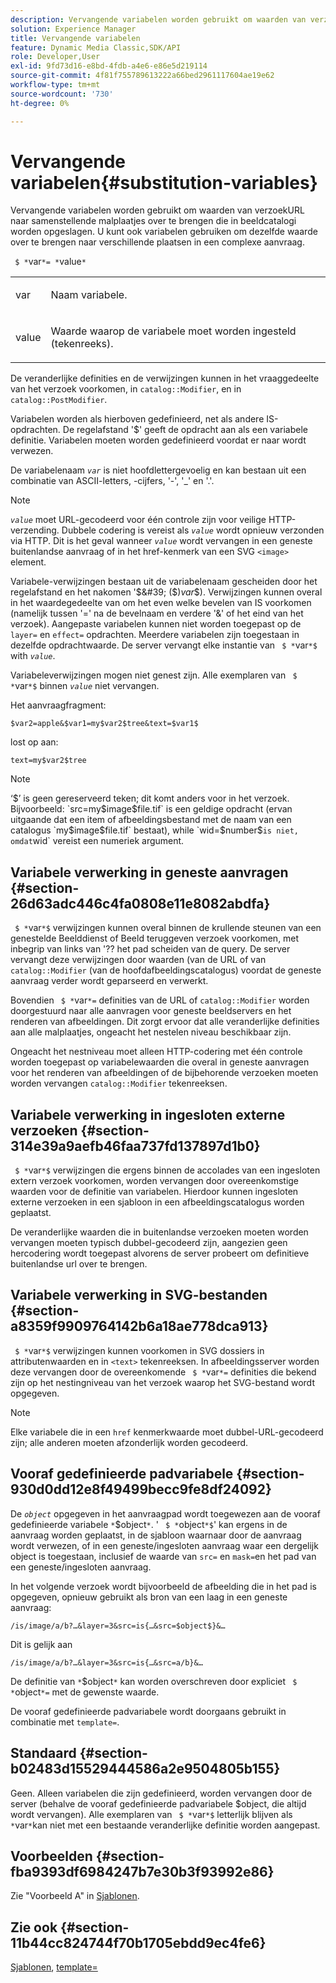 ```yaml
---
description: Vervangende variabelen worden gebruikt om waarden van verzoekURL naar samenstellende malplaatjes over te brengen die in beeldcatalogi worden opgeslagen. U kunt ook variabelen gebruiken om dezelfde waarde over te brengen naar verschillende plaatsen in een complexe aanvraag.
solution: Experience Manager
title: Vervangende variabelen
feature: Dynamic Media Classic,SDK/API
role: Developer,User
exl-id: 9fd73d16-e8bd-4fdb-a4e6-e86e5d219114
source-git-commit: 4f81f755789613222a66bed2961117604ae19e62
workflow-type: tm+mt
source-wordcount: '730'
ht-degree: 0%

---
```


# Vervangende variabelen{#substitution-variables}

Vervangende variabelen worden gebruikt om waarden van verzoekURL naar samenstellende malplaatjes over te brengen die in beeldcatalogi worden opgeslagen. U kunt ook variabelen gebruiken om dezelfde waarde over te brengen naar verschillende plaatsen in een complexe aanvraag.

` $ *`var`*= *`value`*`

<table id="simpletable_EFEC66C23CE949EFACDC415A954DF323"> 
 <tr class="strow"> 
  <td class="stentry"> <p> <span class="codeph"> <span class="varname"> var </span> </span> </p> </td> 
  <td class="stentry"> <p>Naam variabele. </p> </td> 
 </tr> 
 <tr class="strow"> 
  <td class="stentry"> <p> <span class="codeph"> <span class="varname"> value </span> </span> </p> </td> 
  <td class="stentry"> <p>Waarde waarop de variabele moet worden ingesteld (tekenreeks). </p> </td> 
 </tr> 
</table>

De veranderlijke definities en de verwijzingen kunnen in het vraaggedeelte van het verzoek voorkomen, in `catalog::Modifier`, en in `catalog::PostModifier`.

Variabelen worden als hierboven gedefinieerd, net als andere IS-opdrachten. De regelafstand &#39;$&#39; geeft de opdracht aan als een variabele definitie. Variabelen moeten worden gedefinieerd voordat er naar wordt verwezen.

De variabelenaam *`var`* is niet hoofdlettergevoelig en kan bestaan uit een combinatie van ASCII-letters, -cijfers, &#39;-&#39;, &#39;_&#39; en &#39;.&#39;.

>[!NOTE]
>
>*`value`* moet URL-gecodeerd voor één controle zijn voor veilige HTTP-verzending. Dubbele codering is vereist als *`value`* wordt opnieuw verzonden via HTTP. Dit is het geval wanneer *`value`* wordt vervangen in een geneste buitenlandse aanvraag of in het href-kenmerk van een SVG `<image>` element.

Variabele-verwijzingen bestaan uit de variabelenaam gescheiden door het regelafstand en het nakomen &#39;$&#39; ($)*var*$). Verwijzingen kunnen overal in het waardegedeelte van om het even welke bevelen van IS voorkomen (namelijk tussen &#39;=&#39; na de bevelnaam en verdere &#39;&amp;&#39; of het eind van het verzoek). Aangepaste variabelen kunnen niet worden toegepast op de `layer=` en `effect=` opdrachten. Meerdere variabelen zijn toegestaan in dezelfde opdrachtwaarde. De server vervangt elke instantie van ` $ *`var`*$` with *`value`*.

Variabeleverwijzingen mogen niet genest zijn. Alle exemplaren van ` $ *`var`*$` binnen *`value`* niet vervangen.

Het aanvraagfragment:

`$var2=apple&$var1=my$var2$tree&text=$var1$`

lost op aan:

`text=my$var2$tree`

>[!NOTE]
>
>‘$’ is geen gereserveerd teken; dit komt anders voor in het verzoek. Bijvoorbeeld: `src=my$image$file.tif` is een geldige opdracht (ervan uitgaande dat een item of afbeeldingsbestand met de naam van een catalogus `my$image$file.tif` bestaat), while `wid=$number$` is niet, omdat `wid` vereist een numeriek argument.

## Variabele verwerking in geneste aanvragen {#section-26d63adc446c4fa0808e11e8082abdfa}

` $ *`var`*$` verwijzingen kunnen overal binnen de krullende steunen van een genestelde Beelddienst of Beeld teruggeven verzoek voorkomen, met inbegrip van links van &#39;?? het pad scheiden van de query. De server vervangt deze verwijzingen door waarden (van de URL of van `catalog::Modifier` (van de hoofdafbeeldingscatalogus) voordat de geneste aanvraag verder wordt geparseerd en verwerkt.

Bovendien ` $ *`var`*=` definities van de URL of `catalog::Modifier` worden doorgestuurd naar alle aanvragen voor geneste beeldservers en het renderen van afbeeldingen. Dit zorgt ervoor dat alle veranderlijke definities aan alle malplaatjes, ongeacht het nestelen niveau beschikbaar zijn.

Ongeacht het nestniveau moet alleen HTTP-codering met één controle worden toegepast op variabelewaarden die overal in geneste aanvragen voor het renderen van afbeeldingen of de bijbehorende verzoeken moeten worden vervangen `catalog::Modifier` tekenreeksen.

## Variabele verwerking in ingesloten externe verzoeken {#section-314e39a9aefb46faa737fd137897d1b0}

` $ *`var`*$` verwijzingen die ergens binnen de accolades van een ingesloten extern verzoek voorkomen, worden vervangen door overeenkomstige waarden voor de definitie van variabelen. Hierdoor kunnen ingesloten externe verzoeken in een sjabloon in een afbeeldingscatalogus worden geplaatst.

De veranderlijke waarden die in buitenlandse verzoeken moeten worden vervangen moeten typisch dubbel-gecodeerd zijn, aangezien geen hercodering wordt toegepast alvorens de server probeert om definitieve buitenlandse url over te brengen.

## Variabele verwerking in SVG-bestanden {#section-a8359f9909764142b6a18ae778dca913}

` $ *`var`*$` verwijzingen kunnen voorkomen in SVG dossiers in attributenwaarden en in `<text>` tekenreeksen. In afbeeldingsserver worden deze vervangen door de overeenkomende ` $ *`var`*=` definities die bekend zijn op het nestingniveau van het verzoek waarop het SVG-bestand wordt opgegeven.

>[!NOTE]
>
>Elke variabele die in een `href` kenmerkwaarde moet dubbel-URL-gecodeerd zijn; alle anderen moeten afzonderlijk worden gecodeerd.

## Vooraf gedefinieerde padvariabele {#section-930d0dd12e8f49499becc9fe8df24092}

De *`object`* opgegeven in het aanvraagpad wordt toegewezen aan de vooraf gedefinieerde variabele `*`$object`*`. &#39; ` $ *`object`*$`&#39; kan ergens in de aanvraag worden geplaatst, in de sjabloon waarnaar door de aanvraag wordt verwezen, of in een geneste/ingesloten aanvraag waar een dergelijk object is toegestaan, inclusief de waarde van `src=` en `mask=`en het pad van een geneste/ingesloten aanvraag.

In het volgende verzoek wordt bijvoorbeeld de afbeelding die in het pad is opgegeven, opnieuw gebruikt als bron van een laag in een geneste aanvraag:

`/is/image/a/b?…&layer=3&src=is{…&src=$object$}&…`

Dit is gelijk aan

`/is/image/a/b?…&layer=3&src=is{…&src=a/b}&…`

De definitie van `*`$object`*` kan worden overschreven door expliciet ` $ *`object`*=` met de gewenste waarde.

De vooraf gedefinieerde padvariabele wordt doorgaans gebruikt in combinatie met `template=`.

## Standaard {#section-b02483d15529444586a2e9504805b155}

Geen. Alleen variabelen die zijn gedefinieerd, worden vervangen door de server (behalve de vooraf gedefinieerde padvariabele $object, die altijd wordt vervangen). Alle exemplaren van ` $ *`var`*$` letterlijk blijven als `*`var`*`kan niet met een bestaande veranderlijke definitie worden aangepast.

## Voorbeelden {#section-fba9393df6984247b7e30b3f93992e86}

Zie &quot;Voorbeeld A&quot; in [Sjablonen](../../../../../is-api/http-ref/image-serving-api-ref/c-http-protocol-reference/c-templates/c-templates.md#concept-3cd2d2adae0e41b2979b9640244d4d3e).

## Zie ook {#section-11b44cc824744f70b1705ebdd9ec4fe6}

[Sjablonen](../../../../../is-api/http-ref/image-serving-api-ref/c-http-protocol-reference/c-templates/c-templates.md#concept-3cd2d2adae0e41b2979b9640244d4d3e), [template=](../../../../../is-api/http-ref/image-serving-api-ref/c-http-protocol-reference/c-command-reference/r-template.md#reference-3beccaa462a64bf0ba867e5c8fd0bd14)
